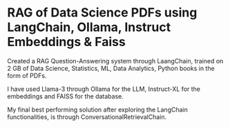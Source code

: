# RAG of Data Science PDFs using LangChain, Ollama, Instruct Embeddings & Faiss

Created a RAG Question-Answering system through LaangChain, trained on 2 GB of Data Science, Statistics, ML, Data Analytics, Python books in the form of PDFs.

I have used Llama-3 through Ollama for the LLM, Instruct-XL for the embeddings and FAISS for the database. 

My final best performing solution after exploring the LangChain functionalities, is through ConversationalRetrievalChain.
